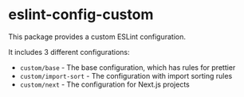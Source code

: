 # eslint-config-custom

This package provides a custom ESLint configuration.

It includes 3 different configurations:

- `custom/base` - The base configuration, which has rules for prettier
- `custom/import-sort` - The configuration with import sorting rules
- `custom/next` - The configuration for Next.js projects

